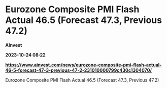 # Eurozone Composite PMI Flash Actual 46.5 (Forecast 47.3, Previous 47.2)
**AInvest**

**2023-10-24 08:22**

**https://www.ainvest.com/news/eurozone-composite-pmi-flash-actual-46-5-forecast-47-3-previous-47-2-231010000799c430c1304070/**

Eurozone Composite PMI Flash Actual 46.5 (Forecast 47.3, Previous 47.2)